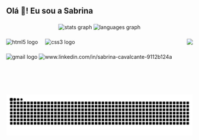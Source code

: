 <h2 align="left">Olá 👋! Eu sou a Sabrina </h2>

###

<div align="center">
  <img src="https://github-readme-stats.vercel.app/api?username=SabrinaAC&hide_title=false&hide_rank=false&show_icons=true&include_all_commits=true&count_private=true&disable_animations=false&theme=dracula&locale=en&hide_border=false" height="150" alt="stats graph"  />
  <img src="https://github-readme-stats.vercel.app/api/top-langs?username=SabrinaAC&locale=en&hide_title=false&layout=compact&card_width=320&langs_count=5&theme=dracula&hide_border=false" height="150" alt="languages graph"  />
</div>

###

<img align="right" height="150" src="https://media.giphy.com/media/v1.Y2lkPTc5MGI3NjExOGdiNWxsdXY3cXdkaWQ4Nm80OGRrZTEwcnJtaTRlamMzcmxyenQ1eiZlcD12MV9naWZzX3NlYXJjaCZjdD1n/LHZyixOnHwDDy/giphy.gif"  />

###

<div align="left">
  <img src="https://cdn.jsdelivr.net/gh/devicons/devicon/icons/html5/html5-original.svg" height="30" alt="html5 logo"  />
  <img width="12" />
  <img src="https://cdn.jsdelivr.net/gh/devicons/devicon/icons/css3/css3-original.svg" height="30" alt="css3 logo"  />
</div>

###

<div align="left">
  <img src="https://img.shields.io/static/v1?message=Gmail&logo=gmail&label=&color=D14836&logoColor=white&labelColor=&style=for-the-badge" height="35" alt="gmail logo"  />
  <img src="https://img.shields.io/static/v1?message=LinkedIn&logo=linkedin&label=&color=0077B5&logoColor=white&labelColor=&style=for-the-badge" height="35" alt="www.linkedin.com/in/sabrina-cavalcante-9112b124a"  />
</div>

###

<picture align="center">
  <source media="(prefers-color-scheme: dark)" srcset="https://raw.githubusercontent.com/SabrinaAC/SabrinaAC/output/github-contribution-grid-snake-dark.svg">
  <source media="(prefers-color-scheme: light)" srcset="https://raw.githubusercontent.com/SabrinaAC/SabrinaAC/output/github-contribution-grid-snake-dark.svg">
  <img align="center" alt="github contribution grid snake animation" src="https://raw.githubusercontent.com/SabrinaAC/SabrinaAC/output/github-contribution-grid-snake.svg">
</picture>
